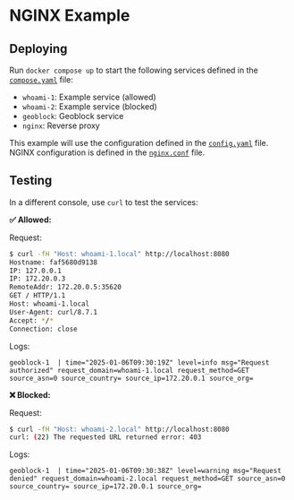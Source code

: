 # NGINX Example

## Deploying

Run `docker compose up` to start the following services defined in the
[`compose.yaml`](./compose.yaml) file:

- `whoami-1`: Example service (allowed)
- `whoami-2`: Example service (blocked)
- `geoblock`: Geoblock service
- `nginx`: Reverse proxy

This example will use the configuration defined in the
[`config.yaml`](./config.yaml) file. NGINX configuration is defined in the
[`nginx.conf`](./nginx.conf) file.

## Testing

In a different console, use `curl` to test the services:

**✅ Allowed:**

Request:

```bash
$ curl -fH "Host: whoami-1.local" http://localhost:8080
Hostname: faf5680d9138
IP: 127.0.0.1
IP: 172.20.0.3
RemoteAddr: 172.20.0.5:35620
GET / HTTP/1.1
Host: whoami-1.local
User-Agent: curl/8.7.1
Accept: */*
Connection: close
```

Logs:

```log
geoblock-1  | time="2025-01-06T09:30:19Z" level=info msg="Request authorized" request_domain=whoami-1.local request_method=GET source_asn=0 source_country= source_ip=172.20.0.1 source_org=
```

**❌ Blocked:**

Request:

```bash
$ curl -fH "Host: whoami-2.local" http://localhost:8080
curl: (22) The requested URL returned error: 403
```

Logs:

```log
geoblock-1  | time="2025-01-06T09:30:38Z" level=warning msg="Request denied" request_domain=whoami-2.local request_method=GET source_asn=0 source_country= source_ip=172.20.0.1 source_org=
```
